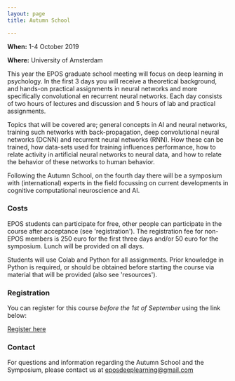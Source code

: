 ```yaml
---
layout: page
title: Autumn School

---
```



**When:**  1-4 October 2019


**Where:** University of Amsterdam


This year the EPOS graduate school meeting will focus on deep learning in psychology. 
In the first 3 days you will receive a theoretical background, and hands-on practical assignments in neural networks and more specifically convolutional en recurrent neural networks. Each day consists of two hours of lectures and discussion and 5 hours of lab and practical assignments. 

Topics that will be covered are; general concepts in AI and neural networks, training such networks with back-propagation, deep convolutional neural networks (DCNN) and recurrent neural networks (RNN). How these can be trained, how data-sets used for training influences performance, how to relate activity in artificial neural networks to neural data, and how to relate the behavior of these networks to human behavior.

Following the Autumn School, on the fourth day there will be a symposium with (international) experts in the field focussing on current developments in cognitive computational neuroscience and AI. 


### Costs

EPOS students can participate for free, other people can participate in the course after acceptance (see 'registration'). The registration fee for non-EPOS members is 250 euro for the first three days and/or 50 euro for the symposium. Lunch will be provided on all days.  

Students will use Colab and Python for all assignments. Prior knowledge in Python is required, or should be obtained before starting the course via material that will be provided (also see 'resources').

### Registration

You can register for this course *before the 1st of September* using the link below:

[Register here](https://forms.gle/8Kp31x7BqQ2KX9YX7)

### Contact
For questions and information regarding the Autumn School and the Symposium, please contact us at <eposdeeplearning@gmail.com> 

